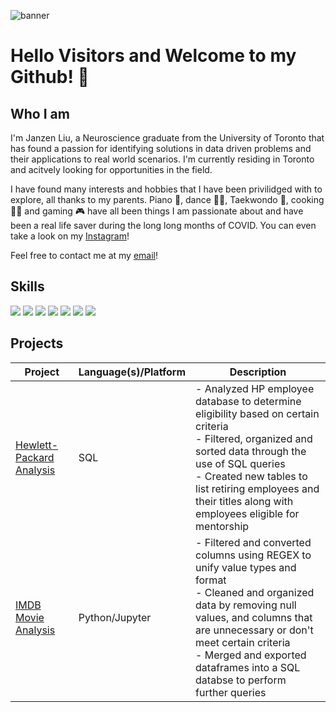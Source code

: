 
![banner](https://user-images.githubusercontent.com/100324759/160724836-27e36609-8d51-44ed-80d5-b97435cf2c2e.png)

#  Hello Visitors and Welcome to my Github! 👋

## Who I am 

I'm Janzen Liu, a Neuroscience graduate from the University of Toronto that has found a passion for identifying solutions in data driven problems and their applications to real world scenarios. I'm currently residing in Toronto and acitvely looking for opportunities in the field.

I have found many interests and hobbies that I have been privilidged with to explore, all thanks to my parents. Piano 🎹, dance 🕺🏽, Taekwondo 🥋, cooking 👨‍🍳 and gaming 🎮 have all been things I am passionate about and have been a real life saver during the long long months of COVID. You can even take a look on my [Instagram](https://www.instagram.com/janzenliu/)!

Feel free to contact me at my [email](Liujanzen@gmail.com)!

## Skills
<img src="https://img.shields.io/badge/Python-FFD43B?style=for-the-badge&logo=python&logoColor=blue" /> <img src="https://img.shields.io/badge/Pandas-2C2D72?style=for-the-badge&logo=pandas&logoColor=white" /> <img src="https://img.shields.io/badge/Microsoft_Excel-217346?style=for-the-badge&logo=microsoft-excel&logoColor=white" /> <img src='https://img.shields.io/badge/Jupyter-F37626.svg?&style=for-the-badge&logo=Jupyter&logoColor=white' /> <img src="https://img.shields.io/badge/MySQL-005C84?style=for-the-badge&logo=mysql&logoColor=white" /> <img src='https://img.shields.io/badge/MongoDB-4EA94B?style=for-the-badge&logo=mongodb&logoColor=white' /> <img src="https://img.shields.io/badge/PostgreSQL-316192?style=for-the-badge&logo=postgresql&logoColor=white" />


 ## Projects
 
| Project  | Language(s)/Platform | Description |
| ------------- | ------------- | ------------- |
| [Hewlett-Packard Analysis](https://github.com/YourOriginal/UTSCSS/tree/Hewlett-Packard-Analysis)  | SQL  | - Analyzed HP employee database to determine eligibility based on certain criteria <br /> - Filtered, organized and sorted data through the use of SQL queries <br /> - Created new tables to list retiring employees and their titles along with employees eligible for mentorship |
| [IMDB Movie Analysis](https://github.com/YourOriginal/UTSCSS/tree/ETL) | Python/Jupyter | - Filtered and converted columns using REGEX to unify value types and format <br /> - Cleaned and organized data by removing null values, and columns that are unnecessary or don't meet certain criteria <br /> - Merged and exported dataframes into a SQL databse to perform further queries |
